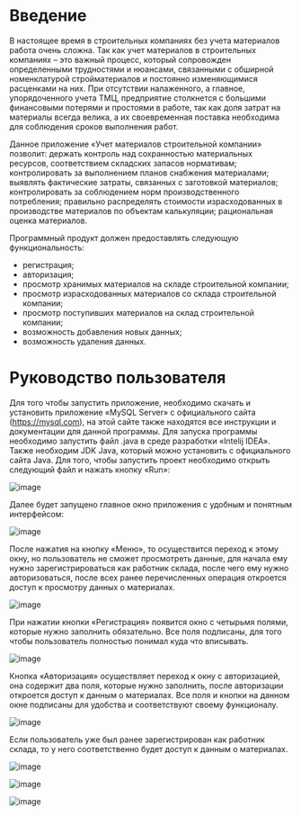 # Введение
В настоящее время в строительных компаниях без учета материалов работа очень сложна. Так как учет материалов в строительных компаниях – это важный процесс, который сопровожден определенными трудностями и нюансами, связанными с обширной номенклатурой стройматериалов и постоянно изменяющимися расценками на них. При отсутствии налаженного, а главное, упорядоченного учета ТМЦ, предприятие столкнется с большими финансовыми потерями и простоями в работе, так как доля затрат на материалы всегда велика, а их своевременная поставка необходима для соблюдения сроков выполнения работ.

Данное приложение «Учет материалов строительной компании» позволит: держать контроль над сохранностью материальных ресурсов, соответствием складских запасов нормативам; контролировать за выполнением планов снабжения материалами; выявлять фактические затраты, связанных с заготовкой материалов; контролировать за соблюдением норм производственного потребления; правильно распределять стоимости израсходованных в производстве материалов по объектам калькуляции; рациональная оценка материалов.

Программный продукт должен предоставлять следующую функциональность:
- регистрация;
- авторизация;
- просмотр хранимых материалов на складе строительной компании;
- просмотр израсходованных материалов со склада строительной компании;
- просмотр поступивших материалов на склад строительной компании;
- возможность добавления новых данных;
- возможность удаления данных.

# Руководство пользователя
Для того чтобы запустить приложение, необходимо скачать и установить приложение «MySQL Server» с официального сайта (https://mysql.com), на этой сайте также находятся все инструкции и документации для данной программы.
Для запуска программы необходимо запустить файл .java в среде разработки «Intelij IDEA». Также необходим JDK Java, который можно установить с официального сайта Java.
Для того, чтобы запустить проект необходимо открыть следующий файл и нажать кнопку «Run»:
 
![image](https://user-images.githubusercontent.com/77583940/176229143-9e3712a7-7922-4af1-8391-0abaede64f43.png)

Далее будет запущено главное окно приложения с удобным и понятным интерфейсом:
 
![image](https://user-images.githubusercontent.com/77583940/176229211-01215b80-63e7-4ca9-95bb-47e7483db898.png)

После нажатия на кнопку «Меню», то осуществится переход к этому окну, но пользователь не сможет просмотреть данные, для начала ему нужно зарегистрироваться как работник склада, после чего ему нужно авторизоваться, после всех ранее перечисленных операция откроется доступ к просмотру данных о материалах.
 
![image](https://user-images.githubusercontent.com/77583940/176229252-ac3babbf-8f49-4fd5-b92e-af881a75e5bc.png)

При нажатии кнопки «Регистрация» появится окно с четырьмя полями, которые нужно заполнить обязательно. Все поля подписаны, для того чтобы пользователь полностью понимал куда что вписывать.

![image](https://user-images.githubusercontent.com/77583940/176229306-e2a66277-764a-4c7e-88e3-8d55e605f83a.png)

Кнопка «Авторизация» осуществляет переход к окну с авторизацией, она содержит два поля, которые нужно заполнить, после авторизации откроется доступ к данным о материалах. Все поля и кнопки на данном окне подписаны для удобства и соответствуют своему функционалу.

![image](https://user-images.githubusercontent.com/77583940/176229329-8360e997-dec2-43d8-aa8d-a28d60fbd35e.png)

Если пользователь уже был ранее зарегистрирован как работник склада, то у него соответственно будет доступ к данным о материалах.


![image](https://user-images.githubusercontent.com/77583940/176229402-12ac4bc2-6030-4e5d-9a27-c1aa60b574c1.png)

![image](https://user-images.githubusercontent.com/77583940/176229440-f926a188-ac13-42f2-b473-60817c983a18.png)

![image](https://user-images.githubusercontent.com/77583940/176229471-52c70b39-e78d-4975-a07d-bc7880d1124f.png)
